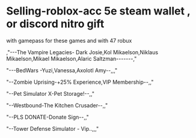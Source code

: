 # Selling-roblox-acc 5e steam wallet , or discord nitro gift
with gamepass for these games and with 47 robux

,"---The Vampire Legacies- Dark Josie,Kol Mikaelson,Niklaus Mikaelson,Mikael Mikaelson,Alaric Saltzman-------,"

"---BedWars -Yuzi,Vanessa,Axolotl Amy--,,,"

"--Zombie Uprising-+25% Experience,VIP Membership--,,"

"--Pet Simulator X-Pet Storage!--,,"

"--Westbound-The Kitchen Crusader--,,"

"--PLS DONATE-Donate Sign--,,"

"--Tower Defense Simulator - Vip..,,,"
